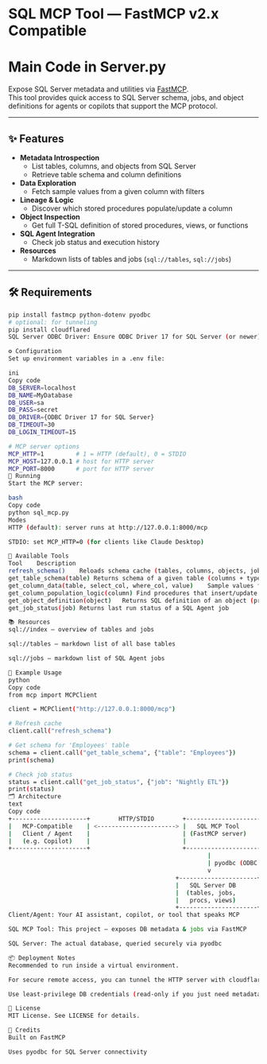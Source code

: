 # SQL MCP Tool — FastMCP v2.x Compatible
# Main Code in Server.py
Expose SQL Server metadata and utilities via [FastMCP](https://pypi.org/project/fastmcp/).  
This tool provides quick access to SQL Server schema, jobs, and object definitions for agents or copilots that support the MCP protocol.

---

## ✨ Features

- **Metadata Introspection**
  - List tables, columns, and objects from SQL Server
  - Retrieve table schema and column definitions
- **Data Exploration**
  - Fetch sample values from a given column with filters
- **Lineage & Logic**
  - Discover which stored procedures populate/update a column
- **Object Inspection**
  - Get full T-SQL definition of stored procedures, views, or functions
- **SQL Agent Integration**
  - Check job status and execution history
- **Resources**
  - Markdown lists of tables and jobs (`sql://tables`, `sql://jobs`)

---

## 🛠 Requirements

```bash
pip install fastmcp python-dotenv pyodbc
# optional: for tunneling
pip install cloudflared
SQL Server ODBC Driver: Ensure ODBC Driver 17 for SQL Server (or newer) is installed on your system.

⚙️ Configuration
Set up environment variables in a .env file:

ini
Copy code
DB_SERVER=localhost
DB_NAME=MyDatabase
DB_USER=sa
DB_PASS=secret
DB_DRIVER={ODBC Driver 17 for SQL Server}
DB_TIMEOUT=30
DB_LOGIN_TIMEOUT=15

# MCP server options
MCP_HTTP=1         # 1 = HTTP (default), 0 = STDIO
MCP_HOST=127.0.0.1 # host for HTTP server
MCP_PORT=8000      # port for HTTP server
🚀 Running
Start the MCP server:

bash
Copy code
python sql_mcp.py
Modes
HTTP (default): server runs at http://127.0.0.1:8000/mcp

STDIO: set MCP_HTTP=0 (for clients like Claude Desktop)

🔧 Available Tools
Tool	Description
refresh_schema()	Reloads schema cache (tables, columns, objects, jobs)
get_table_schema(table)	Returns schema of a given table (columns + types)
get_column_data(table, select_col, where_col, value)	Sample values from a column with filter
get_column_population_logic(column)	Find procedures that insert/update a column
get_object_definition(object)	Returns SQL definition of an object (procedure, view, etc.)
get_job_status(job)	Returns last run status of a SQL Agent job

📚 Resources
sql://index — overview of tables and jobs

sql://tables — markdown list of all base tables

sql://jobs — markdown list of SQL Agent jobs

🧩 Example Usage
python
Copy code
from mcp import MCPClient

client = MCPClient("http://127.0.0.1:8000/mcp")

# Refresh cache
client.call("refresh_schema")

# Get schema for 'Employees' table
schema = client.call("get_table_schema", {"table": "Employees"})
print(schema)

# Check job status
status = client.call("get_job_status", {"job": "Nightly ETL"})
print(status)
🗂️ Architecture
text
Copy code
+---------------------+        HTTP/STDIO        +----------------------+
|   MCP-Compatible    | <----------------------> |   SQL MCP Tool        |
|   Client / Agent    |                          | (FastMCP server)      |
|   (e.g. Copilot)    |                          |                        |
+---------------------+                          +----------------------+
                                                        |
                                                        | pyodbc (ODBC Driver)
                                                        v
                                               +----------------------+
                                               |   SQL Server DB      |
                                               |  (tables, jobs,      |
                                               |   procs, views)      |
                                               +----------------------+
Client/Agent: Your AI assistant, copilot, or tool that speaks MCP

SQL MCP Tool: This project — exposes DB metadata & jobs via FastMCP

SQL Server: The actual database, queried securely via pyodbc

📦 Deployment Notes
Recommended to run inside a virtual environment.

For secure remote access, you can tunnel the HTTP server with cloudflared or ngrok.

Use least-privilege DB credentials (read-only if you just need metadata).

📝 License
MIT License. See LICENSE for details.

📣 Credits
Built on FastMCP

Uses pyodbc for SQL Server connectivity